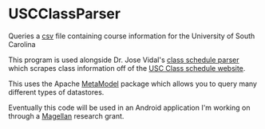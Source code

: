 USCClassParser
==============

Queries a <a href="http://jmvidal.cse.sc.edu/schedule/schedule.csv">csv</a> file containing course information for the University of South Carolina

This program is used alongside Dr. Jose Vidal's <a href="https://github.com/USCSoftware/parseclassschedule">class schedule parser</a> which scrapes class information off of the <a href="https://ssb.onecarolina.sc.edu/BANP/bwckschd.p_disp_dyn_sched">USC Class schedule website</a>.

This uses the Apache <a href="http://metamodel.incubator.apache.org/">MetaModel</a> package which allows you to query many different types of datastores.

Eventually this code will be used in an Android application I'm working on through a <a href="http://www.sc.edu/our/magellan.shtml">Magellan</a> research grant.
